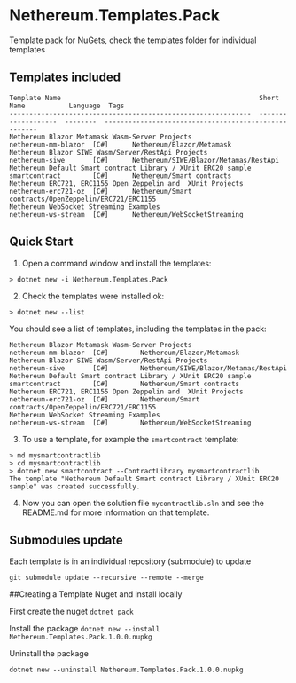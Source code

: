 # Nethereum.Templates.Pack
Template pack for NuGets, check the templates folder for individual templates


## Templates included

```
Template Name                                                  Short Name           Language  Tags
-------------------------------------------------------------  -------------------  --------  -----------------------------------------------------
Nethereum Blazor Metamask Wasm-Server Projects                 nethereum-mm-blazor  [C#]      Nethereum/Blazor/Metamask
Nethereum Blazor SIWE Wasm/Server/RestApi Projects             nethereum-siwe       [C#]      Nethereum/SIWE/Blazor/Metamas/RestApi
Nethereum Default Smart contract Library / XUnit ERC20 sample  smartcontract        [C#]      Nethereum/Smart contracts
Nethereum ERC721, ERC1155 Open Zeppelin and  XUnit Projects    nethereum-erc721-oz  [C#]      Nethereum/Smart contracts/OpenZeppelin/ERC721/ERC1155
Nethereum WebSocket Streaming Examples                         nethereum-ws-stream  [C#]      Nethereum/WebSocketStreaming
```


## Quick Start
1. Open a command window and install the templates:
```
> dotnet new -i Nethereum.Templates.Pack
```

2. Check the templates were installed ok:

```
> dotnet new --list
```

You should see a list of templates, including the templates in the pack:
```
Nethereum Blazor Metamask Wasm-Server Projects                 nethereum-mm-blazor  [C#]        Nethereum/Blazor/Metamask
Nethereum Blazor SIWE Wasm/Server/RestApi Projects             nethereum-siwe       [C#]        Nethereum/SIWE/Blazor/Metamas/RestApi
Nethereum Default Smart contract Library / XUnit ERC20 sample  smartcontract        [C#]        Nethereum/Smart contracts
Nethereum ERC721, ERC1155 Open Zeppelin and  XUnit Projects    nethereum-erc721-oz  [C#]        Nethereum/Smart contracts/OpenZeppelin/ERC721/ERC1155
Nethereum WebSocket Streaming Examples                         nethereum-ws-stream  [C#]        Nethereum/WebSocketStreaming
```

3. To use a template, for example the `smartcontract` template:
```
> md mysmartcontractlib
> cd mysmartcontractlib
> dotnet new smartcontract --ContractLibrary mysmartcontractlib
The template "Nethereum Default Smart contract Library / XUnit ERC20 sample" was created successfully.
```
4. Now you can open the solution file `mycontractlib.sln` and see the README.md for more information on that template.


## Submodules update
Each template is in an individual repository (submodule) to update

```git submodule update --recursive --remote --merge```

##Creating a Template Nuget and install locally

First create the nuget
```dotnet pack```

Install the package
```dotnet new --install Nethereum.Templates.Pack.1.0.0.nupkg```

Uninstall the package

```dotnet new --uninstall Nethereum.Templates.Pack.1.0.0.nupkg```
